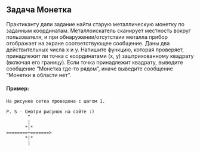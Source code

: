 ## Задача Монетка
Практиканту дали задание
найти старую металлическую монетку по заданным координатам.
Металлоискатель сканирует местность вокруг пользователя,
и при обнаружении/отсутствии металла прибор отображает на экране соответствующее сообщение.
Даны два действительных числа x и y.
Напишите функцию, которая проверяет,
принадлежит ли точка с координатами (x, y) заштрихованному квадрату (включая его границу).
Если точка принадлежит квадрату,
выведите сообщение “Монетка где-то рядом”,
иначе выведите сообщение “Монетки в области нет”.

#### Пример:
```
На рисунке сетка проведена с шагом 1.

P. S - Смотри рисунок на сайте :)
        ^
        |
       *|*
========+=======>
       *|*
        |
```
